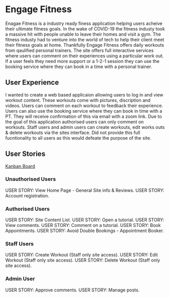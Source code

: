 # Engage Fitness

Enagae Fitness is a industry ready finess application helping users acheive their ultimate fitness goals. In the wake of COVID-19 the fitness industy took a massive hit with people unable to leave their homes and visit a gym. The fitness industy had to venture into the world of tech to help their client meet their fitness goals at home. Thankfully Engage Fitness offers daily workouts from qaulified personal trainers. The site offers full interactive services where users can comment on their experiences using a particular work out. If a user feels they need more support or a 1-2-1 session they can use the booking service where they can book in a time with a personal trainer.

## User Experience 

I wanted to create a web based applicaion allowing users to log in and view workout content. These workouts come with pictures, discription and videos. Users can comment on each workout to feedback their experience. Users can also use the booking service where they can book in time with a PT. They will receive confirmation of this via email with a zoom link. Due to the goal of this application authorised users can only comment on workouts. Staff users and admin users can create workouts, edit works outs & delete workouts via the sites interface. Did not provide this full fucntionality to all users as this would defeate the purpose of the site. 

## User Stories

[Kanban Board](https://github.com/CharlesB91/engage-fitness/projects/1)

### Unauthorised Users

USER STORY: View Home Page - General Site info & Reviews.
USER STORY: Account registration.

### Authorised Users

USER STORY: Site Content List.
USER STORY: Open a tutorial.
USER STORY: View comments.
USER STORY: Comment on a tutorial.
USER STORY: Book Appointments.
USER STORY: Avoid Double Bookings - Appointment Booker.

### Staff Users

USER STORY: Create Workout (Staff only site access).
USER STORY: Edit Workout (Staff only site access).
USER STORY: Delete Workout (Staff only site access).

### Admin User

USER STORY: Approve comments.
USER STORY: Manage posts.











